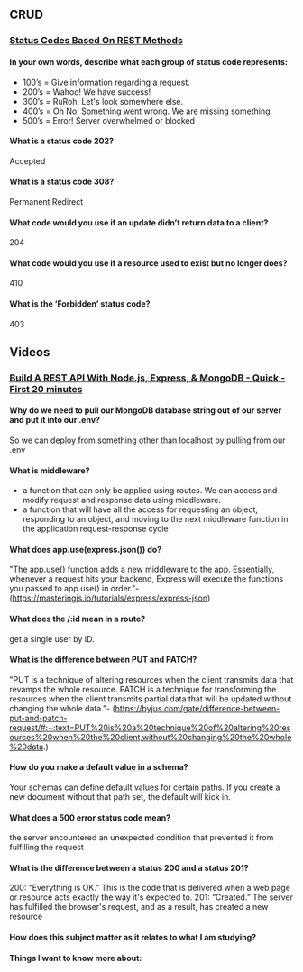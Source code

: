 ## CRUD

### [Status Codes Based On REST Methods](https://www.moesif.com/blog/technical/api-design/Which-HTTP-Status-Code-To-Use-For-Every-CRUD-App/)

#### In your own words, describe what each group of status code represents:

* 100’s = Give information regarding a request.
* 200’s = Wahoo! We have success!
* 300’s = RuRoh. Let's look somewhere else.
* 400’s = Oh No! Something went wrong. We are missing something.
* 500’s = Error! Server overwhelmed or blocked

#### What is a status code 202? 
Accepted


#### What is a status code 308?
Permanent Redirect

#### What code would you use if an update didn’t return data to a client?

204

#### What code would you use if a resource used to exist but no longer does?

410

#### What is the ‘Forbidden’ status code?

403

## Videos
### [Build A REST API With Node.js, Express, & MongoDB - Quick - First 20 minutes](https://www.youtube.com/channel/UCFbNIlppjAuEX4znoulh0Cw)

#### Why do we need to pull our MongoDB database string out of our server and put it into our .env?

So we can deploy  from something other than localhost by pulling from our .env

#### What is middleware?


* a function that can only be applied using routes. We can access and modify request and response data using middleware.
* a function that will have all the access for requesting an object, responding to an object, and moving to the next middleware function in the application request-response cycle

#### What does app.use(express.json()) do?

"The app.use() function adds a new middleware to the app. Essentially, whenever a request hits your backend, Express will execute the functions you passed to app.use() in order."- (https://masteringjs.io/tutorials/express/express-json)

#### What does the /:id mean in a route?

get a single user by ID.


#### What is the difference between PUT and PATCH?

"PUT is a technique of altering resources when the client transmits data that revamps the whole resource. PATCH is a technique for transforming the resources when the client transmits partial data that will be updated without changing the whole data."- (https://byjus.com/gate/difference-between-put-and-patch-request/#:~:text=PUT%20is%20a%20technique%20of%20altering%20resources%20when%20the%20client,without%20changing%20the%20whole%20data.)

#### How do you make a default value in a schema?

Your schemas can define default values for certain paths. If you create a new document without that path set, the default will kick in.

#### What does a 500 error status code mean?

the server encountered an unexpected condition that prevented it from fulfilling the request

#### What is the difference between a status 200 and a status 201?

200: “Everything is OK.” This is the code that is delivered when a web page or resource acts exactly the way it's expected to. 201: “Created.” The server has fulfilled the browser's request, and as a result, has created a new resource

#### How does this subject matter as it relates to what I am studying?


#### Things I want to know more about: